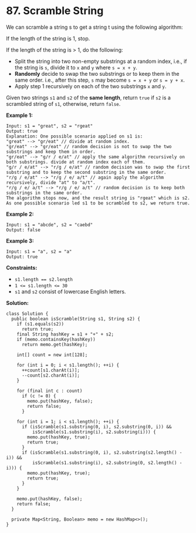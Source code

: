 # 87. Scramble String

We can scramble a string s to get a string t using the following algorithm:

If the length of the string is 1, stop.

If the length of the string is > 1, do the following:
* Split the string into two non-empty substrings at a random index, i.e., if the string is `s`, divide it to `x` and `y` where `s = x + y`.
* **Randomly** decide to swap the two substrings or to keep them in the same order. i.e., after this step, `s` may become `s = x + y` or `s = y + x`.
* Apply step 1 recursively on each of the two substrings `x` and `y`.

Given two strings `s1` and `s2` of the **same length**, return `true` if `s2` is a scrambled string of `s1`, otherwise, return `false`.

**Example 1:**
```
Input: s1 = "great", s2 = "rgeat"
Output: true
Explanation: One possible scenario applied on s1 is:
"great" --> "gr/eat" // divide at random index.
"gr/eat" --> "gr/eat" // random decision is not to swap the two substrings and keep them in order.
"gr/eat" --> "g/r / e/at" // apply the same algorithm recursively on both substrings. divide at random index each of them.
"g/r / e/at" --> "r/g / e/at" // random decision was to swap the first substring and to keep the second substring in the same order.
"r/g / e/at" --> "r/g / e/ a/t" // again apply the algorithm recursively, divide "at" to "a/t".
"r/g / e/ a/t" --> "r/g / e/ a/t" // random decision is to keep both substrings in the same order.
The algorithm stops now, and the result string is "rgeat" which is s2.
As one possible scenario led s1 to be scrambled to s2, we return true.
```
**Example 2:**
```
Input: s1 = "abcde", s2 = "caebd"
Output: false
```
**Example 3:**
```
Input: s1 = "a", s2 = "a"
Output: true
``` 

**Constraints:**

* `s1.length == s2.length`
* `1 <= s1.length <= 30`
* `s1` and `s2` consist of lowercase English letters.

**Solution:**
```
class Solution {
  public boolean isScramble(String s1, String s2) {
    if (s1.equals(s2))
      return true;
    final String hashKey = s1 + "+" + s2;
    if (memo.containsKey(hashKey))
      return memo.get(hashKey);

    int[] count = new int[128];

    for (int i = 0; i < s1.length(); ++i) {
      ++count[s1.charAt(i)];
      --count[s2.charAt(i)];
    }

    for (final int c : count)
      if (c != 0) {
        memo.put(hashKey, false);
        return false;
      }

    for (int i = 1; i < s1.length(); ++i) {
      if (isScramble(s1.substring(0, i), s2.substring(0, i)) &&
          isScramble(s1.substring(i), s2.substring(i))) {
        memo.put(hashKey, true);
        return true;
      }
      if (isScramble(s1.substring(0, i), s2.substring(s2.length() - i)) &&
          isScramble(s1.substring(i), s2.substring(0, s2.length() - i))) {
        memo.put(hashKey, true);
        return true;
      }
    }

    memo.put(hashKey, false);
    return false;
  }

  private Map<String, Boolean> memo = new HashMap<>();
}
```
